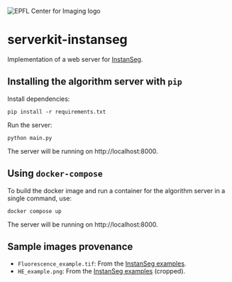 ![EPFL Center for Imaging logo](https://imaging.epfl.ch/resources/logo-for-gitlab.svg)
# serverkit-instanseg

Implementation of a web server for [InstanSeg](https://github.com/instanseg/instanseg/).

## Installing the algorithm server with `pip`

Install dependencies:

```
pip install -r requirements.txt
```

Run the server:

```
python main.py
```

The server will be running on http://localhost:8000.

## Using `docker-compose`

To build the docker image and run a container for the algorithm server in a single command, use:

```
docker compose up
```

The server will be running on http://localhost:8000.

## Sample images provenance

- `Fluorescence_example.tif`: From the [InstanSeg examples](https://github.com/instanseg/instanseg/tree/main/instanseg/examples).
- `HE_example.png`: From the [InstanSeg examples](https://github.com/instanseg/instanseg/tree/main/instanseg/examples) (cropped).